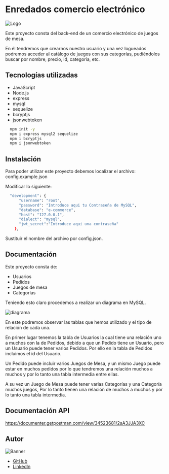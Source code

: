 
# Enredados comercio electrónico

![Logo](https://dev-to-uploads.s3.amazonaws.com/uploads/articles/th5xamgrr6se0x5ro4g6.png)


Este proyecto consta del back-end de un comercio electrónico de juegos de mesa.

En él tendremos que crearnos nuestro usuario y una vez logueados podremos acceder al catálogo de juegos con sus categorías, pudiéndolos buscar por nombre, precio, id, categoría, etc.


## Tecnologías utilizadas

- JavaScript
- Node.js
- express
- mysql
- sequelize
- bcryptjs
- jsonwebtoken

```bash
  npm init -y
  npm i express mysql2 sequelize
  npm i bcryptjs
  npm i jsonwebtoken
```


## Instalación

Para poder utilizar este proyecto debemos localizar el archivo: config.example.json

Modificar lo siguiente:

```bash
  "development": {
      "username": "root",
      "password": "Introduce aqui tu Contraseña de MySQL",
      "database": "e-commerce",
      "host": "127.0.0.1",
      "dialect": "mysql",
      "jwt_secret":"Introduce aqui una contraseña"
    },
```
Sustituir el nombre del archivo por config.json.   


## Documentación

Este proyecto consta de:
- Usuarios
- Pedidos
- Juegos de mesa
- Categorías

Teniendo esto claro procedemos a realizar un diagrama en MySQL.

![diagrama](https://github.com/JuanjoSalas/e-commerce/assets/161235632/9a36760d-fc2d-48a1-a388-1a8396cb3461)


En este podremos observar las tablas que hemos utilizado y el tipo de relación de cada una.

En primer lugar tenemos la tabla de Usuarios la cual tiene una relación uno a muchos con la de Pedidos, debido a que un Pedido tiene un Usuario, pero un Usuario puede tener varios Pedidos.
Por ello en la tabla de Pedidos incluimos el id del Usuario.

Un Pedido puede incluir varios Juegos de Mesa, y un mismo Juego puede estar en muchos pedidos por lo que tendremos una relación muchos a muchos y por lo tanto una tabla intermedia entre ellas.

A  su vez un Juego de Mesa puede tener varias Categorías y una Categoría muchos juegos, Por lo tanto tienen una relación de muchos a muchos y por lo tanto una tabla intermedia.


## Documentación API

https://documenter.getpostman.com/view/34523681/2sA3JJA3XC


## Autor

![Banner](https://github.com/JuanjoSalas/e-commerce/assets/161235632/b18d008b-dbc5-4b10-8323-3e0a135fe97d)

- [GitHub](https://www.github.com/JuanjoSalas)
- [LinkedIn](https://www.linkedin.com/in/juanjo-salas-jiménez)
